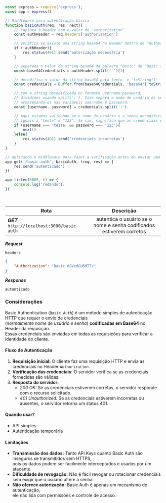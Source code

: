 ``` javascript
const express = require('express');
const app = express()

// Middleware para autenticação básica
function basicAuth(req, res, next){
    // captura o header com o valor de 'authoritation'
    const authHeader = req.headers['authorization']

    // verifica se existe uma string base64 no Header dentro de "Authorization"
    if (!authHeader){
        res.status(401).send('autorização necessária')
    }

    // separada o valor da string base64 da palavra "Basic" de "Basic str1ngC0d1f1c4d4="
    const base64Credentials = authHeader.split(' ')[1]

    // decodifica o valor da string base64 para texto -> 'toString()'
    const credentials = Buffer.from(base64Credentials, 'base64').toString()

    // com a string decodificada no formato username:password,
    // dividimos usando split(':'). Isso separa o nome de usuário da senha,
    // armazenando-os nas variáveis username e password.
    const [username, password] = credentials.split(':')

    // Aqui estamos validando se o nome de usuário e a senha decodificada são exatamente
    // iguais a "teste" e "123". Se sim, significa que as credenciais estão corretas.
    if (username === 'teste' && password === '123'){
        next()
    }else{
        res.status(401).send('credenciais incorretas')
    }
}

// aplicando o middleware para fazer a verificação antes de enviar uma resposta
app.get('/basic-auth', basicAuth, (req, res) => {
    res.send('autenticado')
})

app.listen(3000, () => {
    console.log('rodando');
})
```

<br>

Rota | Descrição
--- | :---:
***GET*** ` http://localhost:3000/basic-auth ` | autentica o usuário se o nome e senha codificados estiverem corretos

***Request***

`headers`
``` json
{
    "Authorization": "Basic dGVzdGU6MTIz"
}
```

***Response***

``` bash
autenticado
```

### Considerações

Basic Authentication (`Basic Auth`) é um método simples de autenticação HTTP que requer o envio de credenciais  
(_normalmente nome de usuário e senha_) **codificadas em Base64** no Header da requisição.  
Essas credenciais são enviadas em todas as requisições para verificar a identidade do cliente.

#### Fluxo de Autenticação
1. **Requisição inicial:** O cliente faz uma requisição HTTP e envia as credenciais no Header `Authorization`.  
2. **Verificação das credenciais:** O servidor verifica se as credenciais fornecidas são válidas.  
3. **Resposta do servidor:**
    - *200 OK:* Se as credenciais estiverem corretas, o servidor responde com o recurso solicitado.
    - *401 Unauthorized:* Se as credenciais estiverem incorretas ou ausentes, o servidor retorna um status 401.

#### Quando usar?
- API simples
- Autenticação temporária

#### Limitações
- **Transmissão dos dados:** Tanto API Keys quanto Basic Auth são inseguros se transmitidos sem HTTPS,  
pois os dados podem ser facilmente interceptados e usados por um atacante.
- **Dificuldade de revogação:** Não é fácil revogar ou rotacionar credenciais sem exigir que o usuário altere a senha.
- **Não oferece autorização:** Basic Auth é apenas um mecanismo de autenticação,  
ele não lida com permissões e controle de acesso.